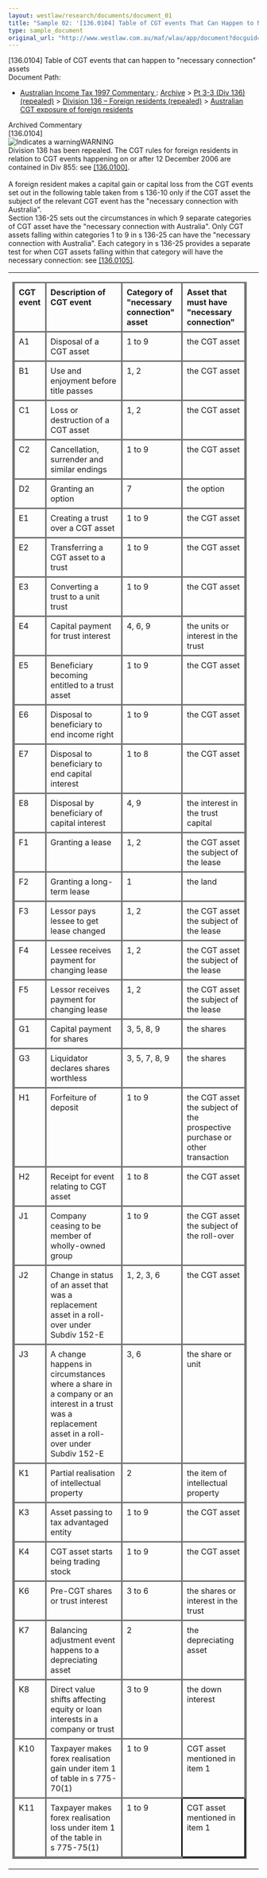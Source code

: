 ```yaml
---
layout: westlaw/research/documents/document_01
title: "Sample 02: '[136.0104] Table of CGT events That Can Happen to Necessary Connection Assets'"
type: sample_document
original_url: "http://www.westlaw.com.au/maf/wlau/app/document?docguid=Ifaf90c04fd6311e0b498f51455fed0bd&isTocNav=true&tocDs=AUNZ_AU_LEGCOMM_TOC&startChunk=1&endChunk=1"
---
```


<!-- START WESTLAW OUTPUT -->

<div id="documentsTabs"> <div style="display:none;" id="tabgroup"> <ul class="tabsStructure"> <li class="tab activeTab" title="Click to view the product specific version of this record."><div><a href="/maf/wlau/app/document?src=document&amp;docguid=Ifaf90c04fd6311e0b498f51455fed0bd&amp;snippets=true&amp;startChunk=1&amp;endChunk=1&amp;isTocNav=true&amp;tocDs=AUNZ_AU_LEGCOMM_TOC&amp;parentinfo=" class="tabTitle">Historic Version - Australian Income Tax 1997 Commentary </a></div></li><li id="citedDocTab" title="Click to view a list of other documents cited by this document" class="tab" style="display: none;"> <div> <a href="javascript:void(0)" class="tabTitle">Cited Documents</a> </div></li><li id="relatedDocTab" title="Click to view a list of other documents that cite this document." class="tab" style="display: none;"> <div> <a href="javascript:void(0)" class="tabTitle">Related Documents</a> </div></li></ul></div><div id="tabContainer"> <div id="selectTab"> <div id="documentContainer"><div id="docContent" class="docContent"><div class="sharedInfo"><div class="paragraphTitle"><span class="strong">[136.0104] </span>Table of CGT events that can happen to "necessary connection" assets</div><div class="wrapper" id="virtualBreadcrumb"><div class="leftMetadata strong">Document Path: </div><div class="rightMetadata"><ul><li><a href="/maf/wlau/app/toc/scan?jn-node=I603d404ea3143c69a86d8bdbc454998a&amp;stid=std-anz-pguid&amp;qlink-label=Australian Income Tax 1997 Commentary ">Australian Income Tax 1997 Commentary </a><span class="docPathProd"> : </span><a href="/maf/wlau/api/tocLocatorVM?tocguid=AUNZ_AU_LEGCOMM_TOC||Ib3a6e854790e11e38b34c0b31769e492&amp;qlink-label=Archive">Archive</a> &gt; <a href="/maf/wlau/api/tocLocatorVM?tocguid=AUNZ_AU_LEGCOMM_TOC||Ib3a6e895790e11e38b34c0b31769e492&amp;qlink-label=Pt%C2%A03-3 (Div%C2%A0136) (repealed)">Pt&nbsp;3-3 (Div&nbsp;136) (repealed)</a> &gt; <a href="/maf/wlau/api/tocLocatorVM?tocguid=AUNZ_AU_LEGCOMM_TOC||I729a5fb7794911e38b34c0b31769e492&amp;qlink-label=Division%C2%A0136%C2%A0%E2%80%93%C2%A0Foreign residents (repealed)">Division&nbsp;136&nbsp;–&nbsp;Foreign residents (repealed)</a> &gt; <a href="/maf/wlau/api/tocLocatorVM?tocguid=AUNZ_AU_LEGCOMM_TOC||I729a5fa6794911e38b34c0b31769e492&amp;qlink-label=Australian CGT exposure of foreign residents">Australian CGT exposure of foreign residents</a></li></ul></div></div></div><div id="wrapperContentLegcomm" class="resizeRelatedDocs"><div id="legislationContainer"><div class="collapsibleHeadingRepealed"><span class="textCollapsibleHeading">Archived Commentary</span><span id="arrow" class="arrowCollapsibleHeading" alt="Click to collapse the content section" title="Click to collapse the content section">&nbsp;</span></div><div id="collapsibleHeadingBody" style="display: block;"><div id="legislationContent"><div><span class="strong">[136.0104] </span><a id="anchor_I36f4b434fd5c11e0b498f51455fed0bd"></a><a id="anchor_I36f4b470fd5c11e0b498f51455fed0bd"></a><div class="warning"><div class="warningTitle"><img alt="Indicates a warning" src="/wlanz/images/global/warning.png">WARNING</div><div class="spacing">Division 136 has been repealed. The CGT rules for foreign residents in relation to CGT events happening on or after 12&nbsp;December 2006 are contained in Div&nbsp;<span text="docguid" class="printableDocGuid"></span><span class="documentLink legLink">855</span>: see <span text="docguid" class="printableDocGuid"></span><span class="documentLink legLink"><span text="docguid" class="printableDocGuid"></span><a href="/maf/wlau/app/document?&amp;src=doc&amp;docguid=Ifaf90c90fd6311e0b498f51455fed0bd&amp;hitguid=Iec4aa100fd5b11e0b498f51455fed0bd&amp;snippets=true&amp;startChunk=1&amp;endChunk=1&amp;isTocNav=true&amp;tocDs=AUNZ_AU_LEGCOMM_TOC&amp;extLink=false#anchor_Iec4aa100fd5b11e0b498f51455fed0bd" class="documentLink FLATRATE" name="docPosition" docguid="Ifaf90c90fd6311e0b498f51455fed0bd">[136.0100]</a></span>.</div></div><div>&nbsp;</div><div class="spacing">A foreign resident makes a capital gain or capital loss from the CGT events set out in the following table taken from s 136-10 only if the CGT asset the subject of the relevant CGT event has the "necessary connection with Australia".</div><div class="spacing">Section&nbsp;136-25 sets out the circumstances in which 9 separate categories of CGT asset have the "necessary connection with Australia". Only CGT assets falling within categories 1 to 9 in s 136-25 can have the "necessary connection with Australia". Each category in s 136-25 provides a separate test for when CGT assets falling within that category will have the necessary connection: see <span text="docguid" class="printableDocGuid"></span><span class="documentLink legLink"><span text="docguid" class="printableDocGuid"></span><a href="/maf/wlau/app/document?&amp;src=doc&amp;docguid=Ifaf90c65fd6311e0b498f51455fed0bd&amp;hitguid=Iebbba772fd5b11e0b498f51455fed0bd&amp;snippets=true&amp;startChunk=1&amp;endChunk=1&amp;isTocNav=true&amp;tocDs=AUNZ_AU_LEGCOMM_TOC&amp;extLink=false#anchor_Iebbba772fd5b11e0b498f51455fed0bd" class="documentLink FLATRATE" name="docPosition" docguid="Ifaf90c65fd6311e0b498f51455fed0bd">[136.0105]</a></span>.</div><div class="autosizehztal"><table><tbody><tr><td><table style="empty-cells: show; border-collapse: collapse;table-layout: auto;border:2px solid #777777;"><colgroup><col width="100*"><col width="300*"><col width="200*"><col width="300*"></colgroup><thead><tr><th style="padding:0.5em;text-align:left;vertical-align:top;border-bottom-width:1px;border-color:#777777;border-style:solid;border-right-width:1px;border-color:#777777;">CGT event</th><th style="padding:0.5em;text-align:left;vertical-align:top;border-bottom-width:1px;border-color:#777777;border-style:solid;border-right-width:1px;border-color:#777777;">Description of CGT event</th><th style="padding:0.5em;text-align:left;vertical-align:top;border-bottom-width:1px;border-color:#777777;border-style:solid;border-right-width:1px;border-color:#777777;">Category of "necessary connection" asset</th><th style="padding:0.5em;text-align:left;vertical-align:top;border-bottom-width:1px;border-color:#777777;border-style:solid;">Asset that must have "necessary connection"</th></tr></thead><tbody><tr><td style="padding:0.5em;text-align:left;vertical-align:top;border-bottom-width:1px;border-color:#777777;border-style:solid;border-right-width:1px;border-color:#777777;">A1</td><td style="padding:0.5em;text-align:left;vertical-align:top;border-bottom-width:1px;border-color:#777777;border-style:solid;border-right-width:1px;border-color:#777777;">Disposal of a CGT asset</td><td style="padding:0.5em;text-align:left;vertical-align:top;border-bottom-width:1px;border-color:#777777;border-style:solid;border-right-width:1px;border-color:#777777;">1 to 9</td><td style="padding:0.5em;text-align:left;vertical-align:top;border-bottom-width:1px;border-color:#777777;border-style:solid;">the CGT asset</td></tr><tr><td style="padding:0.5em;text-align:left;vertical-align:top;border-bottom-width:1px;border-color:#777777;border-style:solid;border-right-width:1px;border-color:#777777;">B1</td><td style="padding:0.5em;text-align:left;vertical-align:top;border-bottom-width:1px;border-color:#777777;border-style:solid;border-right-width:1px;border-color:#777777;">Use and enjoyment before title passes</td><td style="padding:0.5em;text-align:left;vertical-align:top;border-bottom-width:1px;border-color:#777777;border-style:solid;border-right-width:1px;border-color:#777777;">1, 2</td><td style="padding:0.5em;text-align:left;vertical-align:top;border-bottom-width:1px;border-color:#777777;border-style:solid;">the CGT asset</td></tr><tr><td style="padding:0.5em;text-align:left;vertical-align:top;border-bottom-width:1px;border-color:#777777;border-style:solid;border-right-width:1px;border-color:#777777;">C1</td><td style="padding:0.5em;text-align:left;vertical-align:top;border-bottom-width:1px;border-color:#777777;border-style:solid;border-right-width:1px;border-color:#777777;">Loss or destruction of a CGT asset</td><td style="padding:0.5em;text-align:left;vertical-align:top;border-bottom-width:1px;border-color:#777777;border-style:solid;border-right-width:1px;border-color:#777777;">1, 2</td><td style="padding:0.5em;text-align:left;vertical-align:top;border-bottom-width:1px;border-color:#777777;border-style:solid;">the CGT asset</td></tr><tr><td style="padding:0.5em;text-align:left;vertical-align:top;border-bottom-width:1px;border-color:#777777;border-style:solid;border-right-width:1px;border-color:#777777;">C2</td><td style="padding:0.5em;text-align:left;vertical-align:top;border-bottom-width:1px;border-color:#777777;border-style:solid;border-right-width:1px;border-color:#777777;">Cancellation, surrender and similar endings</td><td style="padding:0.5em;text-align:left;vertical-align:top;border-bottom-width:1px;border-color:#777777;border-style:solid;border-right-width:1px;border-color:#777777;">1 to 9</td><td style="padding:0.5em;text-align:left;vertical-align:top;border-bottom-width:1px;border-color:#777777;border-style:solid;">the CGT asset</td></tr><tr><td style="padding:0.5em;text-align:left;vertical-align:top;border-bottom-width:1px;border-color:#777777;border-style:solid;border-right-width:1px;border-color:#777777;">D2</td><td style="padding:0.5em;text-align:left;vertical-align:top;border-bottom-width:1px;border-color:#777777;border-style:solid;border-right-width:1px;border-color:#777777;">Granting an option</td><td style="padding:0.5em;text-align:left;vertical-align:top;border-bottom-width:1px;border-color:#777777;border-style:solid;border-right-width:1px;border-color:#777777;">7</td><td style="padding:0.5em;text-align:left;vertical-align:top;border-bottom-width:1px;border-color:#777777;border-style:solid;">the option</td></tr><tr><td style="padding:0.5em;text-align:left;vertical-align:top;border-bottom-width:1px;border-color:#777777;border-style:solid;border-right-width:1px;border-color:#777777;">E1</td><td style="padding:0.5em;text-align:left;vertical-align:top;border-bottom-width:1px;border-color:#777777;border-style:solid;border-right-width:1px;border-color:#777777;">Creating a trust over a CGT asset</td><td style="padding:0.5em;text-align:left;vertical-align:top;border-bottom-width:1px;border-color:#777777;border-style:solid;border-right-width:1px;border-color:#777777;">1 to 9</td><td style="padding:0.5em;text-align:left;vertical-align:top;border-bottom-width:1px;border-color:#777777;border-style:solid;">the CGT asset</td></tr><tr><td style="padding:0.5em;text-align:left;vertical-align:top;border-bottom-width:1px;border-color:#777777;border-style:solid;border-right-width:1px;border-color:#777777;">E2</td><td style="padding:0.5em;text-align:left;vertical-align:top;border-bottom-width:1px;border-color:#777777;border-style:solid;border-right-width:1px;border-color:#777777;">Transferring a CGT asset to a trust</td><td style="padding:0.5em;text-align:left;vertical-align:top;border-bottom-width:1px;border-color:#777777;border-style:solid;border-right-width:1px;border-color:#777777;">1 to 9</td><td style="padding:0.5em;text-align:left;vertical-align:top;border-bottom-width:1px;border-color:#777777;border-style:solid;">the CGT asset</td></tr><tr><td style="padding:0.5em;text-align:left;vertical-align:top;border-bottom-width:1px;border-color:#777777;border-style:solid;border-right-width:1px;border-color:#777777;">E3</td><td style="padding:0.5em;text-align:left;vertical-align:top;border-bottom-width:1px;border-color:#777777;border-style:solid;border-right-width:1px;border-color:#777777;">Converting a trust to a unit trust</td><td style="padding:0.5em;text-align:left;vertical-align:top;border-bottom-width:1px;border-color:#777777;border-style:solid;border-right-width:1px;border-color:#777777;">1 to 9</td><td style="padding:0.5em;text-align:left;vertical-align:top;border-bottom-width:1px;border-color:#777777;border-style:solid;">the CGT asset</td></tr><tr><td style="padding:0.5em;text-align:left;vertical-align:top;border-bottom-width:1px;border-color:#777777;border-style:solid;border-right-width:1px;border-color:#777777;">E4</td><td style="padding:0.5em;text-align:left;vertical-align:top;border-bottom-width:1px;border-color:#777777;border-style:solid;border-right-width:1px;border-color:#777777;">Capital payment for trust interest</td><td style="padding:0.5em;text-align:left;vertical-align:top;border-bottom-width:1px;border-color:#777777;border-style:solid;border-right-width:1px;border-color:#777777;">4, 6, 9</td><td style="padding:0.5em;text-align:left;vertical-align:top;border-bottom-width:1px;border-color:#777777;border-style:solid;">the units or interest in the trust</td></tr><tr><td style="padding:0.5em;text-align:left;vertical-align:top;border-bottom-width:1px;border-color:#777777;border-style:solid;border-right-width:1px;border-color:#777777;">E5</td><td style="padding:0.5em;text-align:left;vertical-align:top;border-bottom-width:1px;border-color:#777777;border-style:solid;border-right-width:1px;border-color:#777777;">Beneficiary becoming entitled to a trust asset</td><td style="padding:0.5em;text-align:left;vertical-align:top;border-bottom-width:1px;border-color:#777777;border-style:solid;border-right-width:1px;border-color:#777777;">1 to 9</td><td style="padding:0.5em;text-align:left;vertical-align:top;border-bottom-width:1px;border-color:#777777;border-style:solid;">the CGT asset</td></tr><tr><td style="padding:0.5em;text-align:left;vertical-align:top;border-bottom-width:1px;border-color:#777777;border-style:solid;border-right-width:1px;border-color:#777777;">E6</td><td style="padding:0.5em;text-align:left;vertical-align:top;border-bottom-width:1px;border-color:#777777;border-style:solid;border-right-width:1px;border-color:#777777;">Disposal to beneficiary to end income right</td><td style="padding:0.5em;text-align:left;vertical-align:top;border-bottom-width:1px;border-color:#777777;border-style:solid;border-right-width:1px;border-color:#777777;">1 to 9</td><td style="padding:0.5em;text-align:left;vertical-align:top;border-bottom-width:1px;border-color:#777777;border-style:solid;">the CGT asset</td></tr><tr><td style="padding:0.5em;text-align:left;vertical-align:top;border-bottom-width:1px;border-color:#777777;border-style:solid;border-right-width:1px;border-color:#777777;">E7</td><td style="padding:0.5em;text-align:left;vertical-align:top;border-bottom-width:1px;border-color:#777777;border-style:solid;border-right-width:1px;border-color:#777777;">Disposal to beneficiary to end capital interest</td><td style="padding:0.5em;text-align:left;vertical-align:top;border-bottom-width:1px;border-color:#777777;border-style:solid;border-right-width:1px;border-color:#777777;">1 to 8</td><td style="padding:0.5em;text-align:left;vertical-align:top;border-bottom-width:1px;border-color:#777777;border-style:solid;">the CGT asset</td></tr><tr><td style="padding:0.5em;text-align:left;vertical-align:top;border-bottom-width:1px;border-color:#777777;border-style:solid;border-right-width:1px;border-color:#777777;">E8</td><td style="padding:0.5em;text-align:left;vertical-align:top;border-bottom-width:1px;border-color:#777777;border-style:solid;border-right-width:1px;border-color:#777777;">Disposal by beneficiary of capital interest</td><td style="padding:0.5em;text-align:left;vertical-align:top;border-bottom-width:1px;border-color:#777777;border-style:solid;border-right-width:1px;border-color:#777777;">4, 9</td><td style="padding:0.5em;text-align:left;vertical-align:top;border-bottom-width:1px;border-color:#777777;border-style:solid;">the interest in the trust capital</td></tr><tr><td style="padding:0.5em;text-align:left;vertical-align:top;border-bottom-width:1px;border-color:#777777;border-style:solid;border-right-width:1px;border-color:#777777;">F1</td><td style="padding:0.5em;text-align:left;vertical-align:top;border-bottom-width:1px;border-color:#777777;border-style:solid;border-right-width:1px;border-color:#777777;">Granting a lease</td><td style="padding:0.5em;text-align:left;vertical-align:top;border-bottom-width:1px;border-color:#777777;border-style:solid;border-right-width:1px;border-color:#777777;">1, 2</td><td style="padding:0.5em;text-align:left;vertical-align:top;border-bottom-width:1px;border-color:#777777;border-style:solid;">the CGT asset the subject of the lease</td></tr><tr><td style="padding:0.5em;text-align:left;vertical-align:top;border-bottom-width:1px;border-color:#777777;border-style:solid;border-right-width:1px;border-color:#777777;">F2</td><td style="padding:0.5em;text-align:left;vertical-align:top;border-bottom-width:1px;border-color:#777777;border-style:solid;border-right-width:1px;border-color:#777777;">Granting a long-term lease</td><td style="padding:0.5em;text-align:left;vertical-align:top;border-bottom-width:1px;border-color:#777777;border-style:solid;border-right-width:1px;border-color:#777777;">1</td><td style="padding:0.5em;text-align:left;vertical-align:top;border-bottom-width:1px;border-color:#777777;border-style:solid;">the land</td></tr><tr><td style="padding:0.5em;text-align:left;vertical-align:top;border-bottom-width:1px;border-color:#777777;border-style:solid;border-right-width:1px;border-color:#777777;">F3</td><td style="padding:0.5em;text-align:left;vertical-align:top;border-bottom-width:1px;border-color:#777777;border-style:solid;border-right-width:1px;border-color:#777777;">Lessor pays lessee to get lease changed</td><td style="padding:0.5em;text-align:left;vertical-align:top;border-bottom-width:1px;border-color:#777777;border-style:solid;border-right-width:1px;border-color:#777777;">1, 2</td><td style="padding:0.5em;text-align:left;vertical-align:top;border-bottom-width:1px;border-color:#777777;border-style:solid;">the CGT asset the subject of the lease</td></tr><tr><td style="padding:0.5em;text-align:left;vertical-align:top;border-bottom-width:1px;border-color:#777777;border-style:solid;border-right-width:1px;border-color:#777777;">F4</td><td style="padding:0.5em;text-align:left;vertical-align:top;border-bottom-width:1px;border-color:#777777;border-style:solid;border-right-width:1px;border-color:#777777;">Lessee receives payment for changing lease</td><td style="padding:0.5em;text-align:left;vertical-align:top;border-bottom-width:1px;border-color:#777777;border-style:solid;border-right-width:1px;border-color:#777777;">1, 2</td><td style="padding:0.5em;text-align:left;vertical-align:top;border-bottom-width:1px;border-color:#777777;border-style:solid;">the CGT asset the subject of the lease</td></tr><tr><td style="padding:0.5em;text-align:left;vertical-align:top;border-bottom-width:1px;border-color:#777777;border-style:solid;border-right-width:1px;border-color:#777777;">F5</td><td style="padding:0.5em;text-align:left;vertical-align:top;border-bottom-width:1px;border-color:#777777;border-style:solid;border-right-width:1px;border-color:#777777;">Lessor receives payment for changing lease</td><td style="padding:0.5em;text-align:left;vertical-align:top;border-bottom-width:1px;border-color:#777777;border-style:solid;border-right-width:1px;border-color:#777777;">1, 2</td><td style="padding:0.5em;text-align:left;vertical-align:top;border-bottom-width:1px;border-color:#777777;border-style:solid;">the CGT asset the subject of the lease</td></tr><tr><td style="padding:0.5em;text-align:left;vertical-align:top;border-bottom-width:1px;border-color:#777777;border-style:solid;border-right-width:1px;border-color:#777777;">G1</td><td style="padding:0.5em;text-align:left;vertical-align:top;border-bottom-width:1px;border-color:#777777;border-style:solid;border-right-width:1px;border-color:#777777;">Capital payment for shares</td><td style="padding:0.5em;text-align:left;vertical-align:top;border-bottom-width:1px;border-color:#777777;border-style:solid;border-right-width:1px;border-color:#777777;">3, 5, 8, 9</td><td style="padding:0.5em;text-align:left;vertical-align:top;border-bottom-width:1px;border-color:#777777;border-style:solid;">the shares</td></tr><tr><td style="padding:0.5em;text-align:left;vertical-align:top;border-bottom-width:1px;border-color:#777777;border-style:solid;border-right-width:1px;border-color:#777777;">G3</td><td style="padding:0.5em;text-align:left;vertical-align:top;border-bottom-width:1px;border-color:#777777;border-style:solid;border-right-width:1px;border-color:#777777;">Liquidator declares shares worthless</td><td style="padding:0.5em;text-align:left;vertical-align:top;border-bottom-width:1px;border-color:#777777;border-style:solid;border-right-width:1px;border-color:#777777;">3, 5, 7, 8, 9</td><td style="padding:0.5em;text-align:left;vertical-align:top;border-bottom-width:1px;border-color:#777777;border-style:solid;">the shares</td></tr><tr><td style="padding:0.5em;text-align:left;vertical-align:top;border-bottom-width:1px;border-color:#777777;border-style:solid;border-right-width:1px;border-color:#777777;">H1</td><td style="padding:0.5em;text-align:left;vertical-align:top;border-bottom-width:1px;border-color:#777777;border-style:solid;border-right-width:1px;border-color:#777777;">Forfeiture of deposit</td><td style="padding:0.5em;text-align:left;vertical-align:top;border-bottom-width:1px;border-color:#777777;border-style:solid;border-right-width:1px;border-color:#777777;">1 to 9</td><td style="padding:0.5em;text-align:left;vertical-align:top;border-bottom-width:1px;border-color:#777777;border-style:solid;">the CGT asset the subject of the prospective purchase or other transaction</td></tr><tr><td style="padding:0.5em;text-align:left;vertical-align:top;border-bottom-width:1px;border-color:#777777;border-style:solid;border-right-width:1px;border-color:#777777;">H2</td><td style="padding:0.5em;text-align:left;vertical-align:top;border-bottom-width:1px;border-color:#777777;border-style:solid;border-right-width:1px;border-color:#777777;">Receipt for event relating to CGT asset</td><td style="padding:0.5em;text-align:left;vertical-align:top;border-bottom-width:1px;border-color:#777777;border-style:solid;border-right-width:1px;border-color:#777777;">1 to 8</td><td style="padding:0.5em;text-align:left;vertical-align:top;border-bottom-width:1px;border-color:#777777;border-style:solid;">the CGT asset</td></tr><tr><td style="padding:0.5em;text-align:left;vertical-align:top;border-bottom-width:1px;border-color:#777777;border-style:solid;border-right-width:1px;border-color:#777777;">J1</td><td style="padding:0.5em;text-align:left;vertical-align:top;border-bottom-width:1px;border-color:#777777;border-style:solid;border-right-width:1px;border-color:#777777;">Company ceasing to be member of wholly-owned group</td><td style="padding:0.5em;text-align:left;vertical-align:top;border-bottom-width:1px;border-color:#777777;border-style:solid;border-right-width:1px;border-color:#777777;">1 to 9</td><td style="padding:0.5em;text-align:left;vertical-align:top;border-bottom-width:1px;border-color:#777777;border-style:solid;">the CGT asset the subject of the roll-over</td></tr><tr><td style="padding:0.5em;text-align:left;vertical-align:top;border-bottom-width:1px;border-color:#777777;border-style:solid;border-right-width:1px;border-color:#777777;">J2</td><td style="padding:0.5em;text-align:left;vertical-align:top;border-bottom-width:1px;border-color:#777777;border-style:solid;border-right-width:1px;border-color:#777777;">Change in status of an asset that was a replacement asset in a roll-over under Subdiv 152-E</td><td style="padding:0.5em;text-align:left;vertical-align:top;border-bottom-width:1px;border-color:#777777;border-style:solid;border-right-width:1px;border-color:#777777;">1, 2, 3, 6</td><td style="padding:0.5em;text-align:left;vertical-align:top;border-bottom-width:1px;border-color:#777777;border-style:solid;">the CGT asset</td></tr><tr><td style="padding:0.5em;text-align:left;vertical-align:top;border-bottom-width:1px;border-color:#777777;border-style:solid;border-right-width:1px;border-color:#777777;">J3</td><td style="padding:0.5em;text-align:left;vertical-align:top;border-bottom-width:1px;border-color:#777777;border-style:solid;border-right-width:1px;border-color:#777777;">A change happens in circumstances where a share in a company or an interest in a trust was a replacement asset in a roll-over under Subdiv 152-E</td><td style="padding:0.5em;text-align:left;vertical-align:top;border-bottom-width:1px;border-color:#777777;border-style:solid;border-right-width:1px;border-color:#777777;">3, 6</td><td style="padding:0.5em;text-align:left;vertical-align:top;border-bottom-width:1px;border-color:#777777;border-style:solid;">the share or unit</td></tr><tr><td style="padding:0.5em;text-align:left;vertical-align:top;border-bottom-width:1px;border-color:#777777;border-style:solid;border-right-width:1px;border-color:#777777;">K1</td><td style="padding:0.5em;text-align:left;vertical-align:top;border-bottom-width:1px;border-color:#777777;border-style:solid;border-right-width:1px;border-color:#777777;">Partial realisation of intellectual property</td><td style="padding:0.5em;text-align:left;vertical-align:top;border-bottom-width:1px;border-color:#777777;border-style:solid;border-right-width:1px;border-color:#777777;">2</td><td style="padding:0.5em;text-align:left;vertical-align:top;border-bottom-width:1px;border-color:#777777;border-style:solid;">the item of intellectual property</td></tr><tr><td style="padding:0.5em;text-align:left;vertical-align:top;border-bottom-width:1px;border-color:#777777;border-style:solid;border-right-width:1px;border-color:#777777;">K3</td><td style="padding:0.5em;text-align:left;vertical-align:top;border-bottom-width:1px;border-color:#777777;border-style:solid;border-right-width:1px;border-color:#777777;">Asset passing to tax advantaged entity</td><td style="padding:0.5em;text-align:left;vertical-align:top;border-bottom-width:1px;border-color:#777777;border-style:solid;border-right-width:1px;border-color:#777777;">1 to 9</td><td style="padding:0.5em;text-align:left;vertical-align:top;border-bottom-width:1px;border-color:#777777;border-style:solid;">the CGT asset</td></tr><tr><td style="padding:0.5em;text-align:left;vertical-align:top;border-bottom-width:1px;border-color:#777777;border-style:solid;border-right-width:1px;border-color:#777777;">K4</td><td style="padding:0.5em;text-align:left;vertical-align:top;border-bottom-width:1px;border-color:#777777;border-style:solid;border-right-width:1px;border-color:#777777;">CGT asset starts being trading stock</td><td style="padding:0.5em;text-align:left;vertical-align:top;border-bottom-width:1px;border-color:#777777;border-style:solid;border-right-width:1px;border-color:#777777;">1 to 9</td><td style="padding:0.5em;text-align:left;vertical-align:top;border-bottom-width:1px;border-color:#777777;border-style:solid;">the CGT asset</td></tr><tr><td style="padding:0.5em;text-align:left;vertical-align:top;border-bottom-width:1px;border-color:#777777;border-style:solid;border-right-width:1px;border-color:#777777;">K6</td><td style="padding:0.5em;text-align:left;vertical-align:top;border-bottom-width:1px;border-color:#777777;border-style:solid;border-right-width:1px;border-color:#777777;">Pre-CGT shares or trust interest</td><td style="padding:0.5em;text-align:left;vertical-align:top;border-bottom-width:1px;border-color:#777777;border-style:solid;border-right-width:1px;border-color:#777777;">3 to 6</td><td style="padding:0.5em;text-align:left;vertical-align:top;border-bottom-width:1px;border-color:#777777;border-style:solid;">the shares or interest in the trust</td></tr><tr><td style="padding:0.5em;text-align:left;vertical-align:top;border-bottom-width:1px;border-color:#777777;border-style:solid;border-right-width:1px;border-color:#777777;">K7</td><td style="padding:0.5em;text-align:left;vertical-align:top;border-bottom-width:1px;border-color:#777777;border-style:solid;border-right-width:1px;border-color:#777777;">Balancing adjustment event happens to a depreciating asset</td><td style="padding:0.5em;text-align:left;vertical-align:top;border-bottom-width:1px;border-color:#777777;border-style:solid;border-right-width:1px;border-color:#777777;">2</td><td style="padding:0.5em;text-align:left;vertical-align:top;border-bottom-width:1px;border-color:#777777;border-style:solid;">the depreciating asset</td></tr><tr><td style="padding:0.5em;text-align:left;vertical-align:top;border-bottom-width:1px;border-color:#777777;border-style:solid;border-right-width:1px;border-color:#777777;">K8</td><td style="padding:0.5em;text-align:left;vertical-align:top;border-bottom-width:1px;border-color:#777777;border-style:solid;border-right-width:1px;border-color:#777777;">Direct value shifts affecting equity or loan interests in a company or trust</td><td style="padding:0.5em;text-align:left;vertical-align:top;border-bottom-width:1px;border-color:#777777;border-style:solid;border-right-width:1px;border-color:#777777;">3 to 9</td><td style="padding:0.5em;text-align:left;vertical-align:top;border-bottom-width:1px;border-color:#777777;border-style:solid;">the down interest</td></tr><tr><td style="padding:0.5em;text-align:left;vertical-align:top;border-bottom-width:1px;border-color:#777777;border-style:solid;border-right-width:1px;border-color:#777777;">K10</td><td style="padding:0.5em;text-align:left;vertical-align:top;border-bottom-width:1px;border-color:#777777;border-style:solid;border-right-width:1px;border-color:#777777;">Taxpayer makes forex realisation gain under item&nbsp;1 of table in s&nbsp;775-70(1)</td><td style="padding:0.5em;text-align:left;vertical-align:top;border-bottom-width:1px;border-color:#777777;border-style:solid;border-right-width:1px;border-color:#777777;">1 to 9</td><td style="padding:0.5em;text-align:left;vertical-align:top;border-bottom-width:1px;border-color:#777777;border-style:solid;">CGT asset mentioned in item&nbsp;1</td></tr><tr><td style="padding:0.5em;text-align:left;vertical-align:top;border-style:solid;border-right-width:1px;border-color:#777777;">K11</td><td style="padding:0.5em;text-align:left;vertical-align:top;border-style:solid;border-right-width:1px;border-color:#777777;">Taxpayer makes forex realisation loss under item&nbsp;1 of the table in s&nbsp;775-75(1)</td><td style="padding:0.5em;text-align:left;vertical-align:top;border-style:solid;border-right-width:1px;border-color:#777777;">1 to 9</td><td style="padding:0.5em;text-align:left;vertical-align:top;border-style:solid;">CGT asset mentioned in item&nbsp;1</td></tr></tbody></table></td><td id="overrideTD"></td></tr></tbody></table></div></div></div></div></div></div><div id="clear" style="clear: both; width: 90%;">&nbsp;</div></div></div></div></div></div>

<!-- END WESTLAW OUTPUT -->